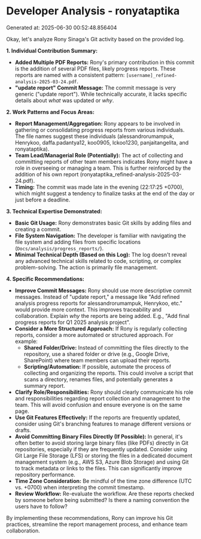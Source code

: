 # Developer Analysis - ronyataptika
Generated at: 2025-06-30 00:52:48.856404

Okay, let's analyze Rony Sinaga's Git activity based on the provided log.

**1. Individual Contribution Summary:**

*   **Added Multiple PDF Reports:** Rony's primary contribution in this commit is the addition of several PDF files, likely progress reports. These reports are named with a consistent pattern: `[username]_refined-analysis-2025-03-24.pdf`.
*   **"update report" Commit Message:** The commit message is very generic ("update report"). While technically accurate, it lacks specific details about *what* was updated or *why*.

**2. Work Patterns and Focus Areas:**

*   **Report Management/Aggregation:** Rony appears to be involved in gathering or consolidating progress reports from various individuals. The file names suggest these individuals (alessandrorumampuk, Henrykoo, daffa.padantya12, koo0905, lckoo1230, panjaitangelita, and ronyataptika).
*   **Team Lead/Managerial Role (Potentially):** The act of collecting and committing reports of other team members indicates Rony might have a role in overseeing or managing a team. This is further reinforced by the addition of his own report (ronyataptika_refined-analysis-2025-03-24.pdf).
*   **Timing:** The commit was made late in the evening (22:17:25 +0700), which might suggest a tendency to finalize tasks at the end of the day or just before a deadline.

**3. Technical Expertise Demonstrated:**

*   **Basic Git Usage:** Rony demonstrates basic Git skills by adding files and creating a commit.
*   **File System Navigation:** The developer is familiar with navigating the file system and adding files from specific locations (`Docs/analysis/progress_reports/`).
*   **Minimal Technical Depth (Based on this Log):** The log doesn't reveal any advanced technical skills related to code, scripting, or complex problem-solving. The action is primarily file management.

**4. Specific Recommendations:**

*   **Improve Commit Messages:**  Rony should use more descriptive commit messages.  Instead of "update report," a message like "Add refined analysis progress reports for alessandrorumampuk, Henrykoo, etc." would provide more context. This improves traceability and collaboration.  Explain *why* the reports are being added. E.g., "Add final progress reports for Q1 2025 analysis project".
*   **Consider a More Structured Approach:** If Rony is regularly collecting reports, consider a more automated or structured approach.  For example:
    *   **Shared Folder/Drive:**  Instead of committing the files directly to the repository, use a shared folder or drive (e.g., Google Drive, SharePoint) where team members can upload their reports.
    *   **Scripting/Automation:** If possible, automate the process of collecting and organizing the reports.  This could involve a script that scans a directory, renames files, and potentially generates a summary report.
*   **Clarify Role/Responsibilities:**  Rony should clearly communicate his role and responsibilities regarding report collection and management to the team.  This will avoid confusion and ensure everyone is on the same page.
*   **Use Git Features Effectively:** If the reports are frequently updated, consider using Git's branching features to manage different versions or drafts.
*   **Avoid Committing Binary Files Directly (If Possible):**  In general, it's often better to avoid storing large binary files (like PDFs) directly in Git repositories, especially if they are frequently updated. Consider using Git Large File Storage (LFS) or storing the files in a dedicated document management system (e.g., AWS S3, Azure Blob Storage) and using Git to track metadata or links to the files.  This can significantly improve repository performance.
*   **Time Zone Consideration:**  Be mindful of the time zone difference (UTC vs. +0700) when interpreting the commit timestamp.
*   **Review Workflow:** Re-evaluate the workflow. Are these reports checked by someone before being submitted? Is there a naming convention the users have to follow?

By implementing these recommendations, Rony can improve his Git practices, streamline the report management process, and enhance team collaboration.
